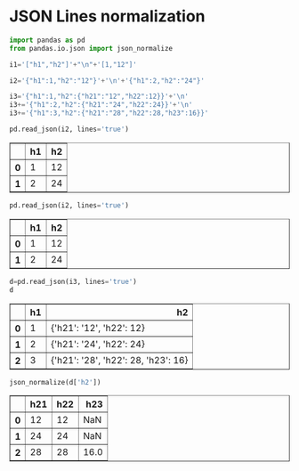
# JSON Lines normalization


```python
import pandas as pd
from pandas.io.json import json_normalize

i1='["h1","h2"]'+"\n"+'[1,"12"]'

i2='{"h1":1,"h2":"12"}'+'\n'+'{"h1":2,"h2":"24"}'

i3='{"h1":1,"h2":{"h21":"12","h22":12}}'+'\n'
i3+='{"h1":2,"h2":{"h21":"24","h22":24}}'+'\n'
i3+='{"h1":3,"h2":{"h21":"28","h22":28,"h23":16}}'

```


```python
pd.read_json(i2, lines='true')
```




<div>
<table border="1" class="dataframe">
  <thead>
    <tr style="text-align: right;">
      <th></th>
      <th>h1</th>
      <th>h2</th>
    </tr>
  </thead>
  <tbody>
    <tr>
      <th>0</th>
      <td>1</td>
      <td>12</td>
    </tr>
    <tr>
      <th>1</th>
      <td>2</td>
      <td>24</td>
    </tr>
  </tbody>
</table>
</div>




```python
pd.read_json(i2, lines='true')

```




<div>
<table border="1" class="dataframe">
  <thead>
    <tr style="text-align: right;">
      <th></th>
      <th>h1</th>
      <th>h2</th>
    </tr>
  </thead>
  <tbody>
    <tr>
      <th>0</th>
      <td>1</td>
      <td>12</td>
    </tr>
    <tr>
      <th>1</th>
      <td>2</td>
      <td>24</td>
    </tr>
  </tbody>
</table>
</div>




```python
d=pd.read_json(i3, lines='true')
d
```




<div>
<table border="1" class="dataframe">
  <thead>
    <tr style="text-align: right;">
      <th></th>
      <th>h1</th>
      <th>h2</th>
    </tr>
  </thead>
  <tbody>
    <tr>
      <th>0</th>
      <td>1</td>
      <td>{'h21': '12', 'h22': 12}</td>
    </tr>
    <tr>
      <th>1</th>
      <td>2</td>
      <td>{'h21': '24', 'h22': 24}</td>
    </tr>
    <tr>
      <th>2</th>
      <td>3</td>
      <td>{'h21': '28', 'h22': 28, 'h23': 16}</td>
    </tr>
  </tbody>
</table>
</div>




```python
json_normalize(d['h2'])
```




<div>
<table border="1" class="dataframe">
  <thead>
    <tr style="text-align: right;">
      <th></th>
      <th>h21</th>
      <th>h22</th>
      <th>h23</th>
    </tr>
  </thead>
  <tbody>
    <tr>
      <th>0</th>
      <td>12</td>
      <td>12</td>
      <td>NaN</td>
    </tr>
    <tr>
      <th>1</th>
      <td>24</td>
      <td>24</td>
      <td>NaN</td>
    </tr>
    <tr>
      <th>2</th>
      <td>28</td>
      <td>28</td>
      <td>16.0</td>
    </tr>
  </tbody>
</table>
</div>




```python

```
